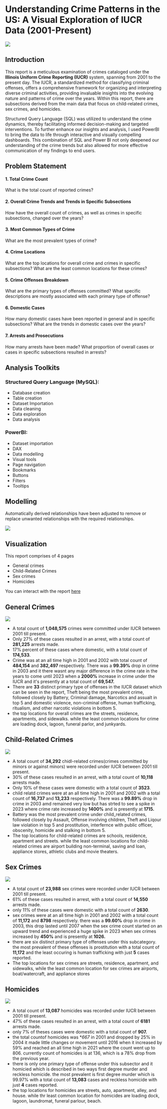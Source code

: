 # Understanding Crime Patterns in the US: A Visual Exploration of IUCR Data (2001-Present)
![](https://github.com/temee0/Visualizing-IUCR-Crime-Data/blob/main/front_page.jpg)

## Introduction
This report is a meticulous examination of crimes cataloged under the **Illinois Uniform Crime Reporting (IUCR)** system, spanning from 2001 to the present day. The IUCR, a standardized method for classifying criminal offenses, offers a comprehensive framework for organizing and interpreting diverse criminal activities, providing invaluable insights into the evolving nature and patterns of crime over the years. Within this report, there are subsections derived from the main data that focus on child-related crimes, sex crimes, and homicides.

Structured Query Language (SQL) was utilized to understand the crime dynamics, thereby facilitating informed decision-making and targeted interventions. To further enhance our insights and analysis, I used PowerBI to bring the data to life through interactive and visually compelling dashboards. This combination of SQL and Power BI not only deepened our understanding of the crime trends but also allowed for more effective communication of my findings to end users.

## Problem Statement

#### 1. Total Crime Count
What is the total count of reported crimes?

#### 2. Overall Crime Trends and Trends in Specific Subsections
How have the overall count of crimes, as well as crimes in specific subsections, changed over the years?

#### 3. Most Common Types of Crime
What are the most prevalent types of crime?

#### 4. Crime Locations
What are the top locations for overall crime and crimes in specific subsections?
What are the least common locations for these crimes?

#### 5. Crime Offenses Breakdown
What are the primary types of offenses committed?
What specific descriptions are mostly associated with each primary type of offense?

#### 6. Domestic Cases
How many domestic cases have been reported in general and in specific subsections?
What are the trends in domestic cases over the years?

#### 7. Arrests and Prosecutions
How many arrests have been made?
What proportion of overall cases or cases in specific subsections resulted in arrests?

## Analysis Toolkits
### Structured Query Language (MySQL):
- Database creation
- Table creation
- Dataset Importation
- Data cleaning
- Data exploration
- Data analysis
### PowerBI:
- Dataset importation
- DAX
- Data modelling
- Visual tools
- Page navigation
- Bookmarks
- Buttons
- Filters
- Tooltips
  
## Modelling
Automatically derived relationships have been adjusted to remove or replace unwanted relationships with the required relationships.

![](https://github.com/temee0/Visualizing-IUCR-Crime-Data/blob/main/data%20model.jpg)

## Visualization
This report comprises of 4 pages 
- General crimes
- Child-Related Crimes
- Sex crimes
- Homicides
      
You can interact with the report [here]()

## General Crimes
![](https://github.com/temee0/Visualizing-IUCR-Crime-Data/blob/main/general%20crimes.jpg)
- A total count of **1,048,575** crimes were committed under IUCR between 2001 till present.
- Only 27% of these cases resulted in an arrest, with a total count of **281,225** arrests made.
- 17% percent of these cases where domestic, with a total count of **174,533**.
- Crime was at an all time high in 2001 and 2002 with total count of **484,154** and **382,497** respectively. There was a **99.39%** drop in crime in 2003 and it there wasnt any major difference in the crime rate in the years to come until 2023 when a **2000%** increase in crime under the IUCR and it's presently at a total count of **69,547.**
- There are **33** distinct primary type of offenses in the IUCR dataset which can be seen in the report, Theft being the most prevalent crime, followed closely by Battery, Criminal damage, Narcotics and assualt in top 5 and domestic violence, non-criminal offense, human trafficking, ritualism, and other narcotic violations in bottom 5.
- the top locations for overall crimes are the streets, residence, apartments, and sidewalks. while the least common locations for crime are loading dock, lagoon, funeral parlor, and junkyards.

## Child-Related Crimes
![](https://github.com/temee0/Visualizing-IUCR-Crime-Data/blob/main/child-related%20crimes.jpg)
- A total count of **34,292** chidl-related crimes(crimes committed by minors or against minors) were recorded under IUCR between 2001 till present.
- 30% of these cases resulted in an arrest, with a total count of **10,118** arrests made.
- Only 10% of these cases were domestic with a total count of **3523**.
- child relatd crimes were at an all time high in 2001 and 2002 with a total count of **16,737** and **13,233** respectively. There was a **99.89%** drop in crime in 2003 amd remained very low but has strted to see a spike in 2023 where crime rate increased by **1400%** and is presently at **1715.**
- Battery was the most prevalent crime under child_related crimes, followed closely by Assault, Offense involving children, Theft and Liqour law violation in top 5 and prostitution, interfernce with public officer, obscenity, homicide and stalking in bottom 5.
- The top locations for child-related crimes are schools, residence, apartment and streets. while the least common locations for child-related crimes are airport building non-terminal, saving and loan, appliance stores, athletic clubs and movie theaters.
  
## Sex Crimes
![](https://github.com/temee0/Visualizing-IUCR-Crime-Data/blob/main/sex%20crimes.jpg)
- A total count of **23,988** sex crimes were recorded under IUCR between 2001 till present.
- 61% of these cases resulted in arrest, with a total count of **14,550** arrests made.
- only 11% of these cases were domestic with a total count of **2630**.
- sex crimes were at an all time high in 2001 and 2002 wiith a total count of **11,172** and **8798** respectively. there was a **99.60%** drop in crime in 2003, this drop lasted until 2007 when the sex crime count started on an upward 
trend and experienced a huge spike in 2023 when sex crimes increased by **450%** and is presently at **1026.**
- there are six distinct primary type of offenses under this subcategory. the most prevalent of these offenses is prostitution with a total count of **11,172** and the least occuring is human trafficking with just **5** cases reported.
- The top locations for sex crimes are streets, residence, apartment, and sidewalks, while the least common location for sex crimes are airports, boat/watercraft, and appliance stores

## Homicides
![](https://github.com/temee0/Visualizing-IUCR-Crime-Data/blob/main/homicides.jpg)
- A total count of **13,087** homicides was recorded under IUCR between 2001 till present.
- 47% of these cases resulted in an arrest, with a total count of **6181** arrests made.
- only 7% of theses cases were domestic with a total count of **907.**
- the total countof homicides was **667* in 2001 and dropped by 25% in 2004 it made little changes or movement until 2016 when it increased by 59% and reached an all time high in 2021 where the count went up to 806. currently count of homicides is at 136, which is a 78% drop from the previous year.
- there is only one primary type of offense under this subsector and it homicied which is described in two ways first degree murder and reckless homicide. the most prevalent is first degree murder which is 99.97% with a total count of **13,083** cases and reckless homicide with just **4** cases reported.
- the top locations for homicides are streets, auto, apartment, alley, and house. while thr least common location for homicides are loading dock, lagoon, laundromat, funeral parlour, beach.
